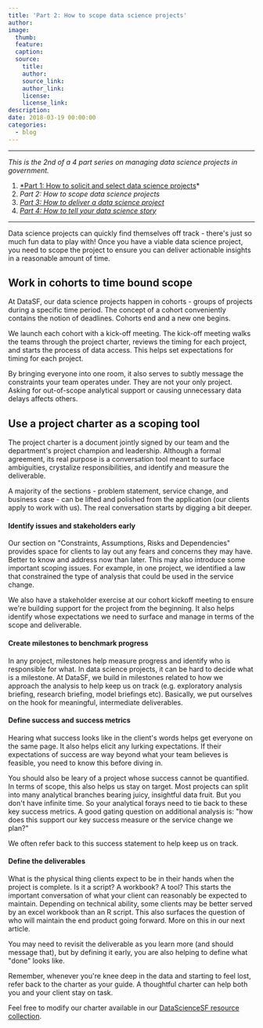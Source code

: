 ```yaml
---
title: 'Part 2: How to scope data science projects'
author:
image:
  thumb:
  feature:
  caption:
  source:
    title:
    author:
    source_link:
    author_link:
    license:
    license_link:
description:
date: 2018-03-19 00:00:00
categories:
  - blog
---
```


---

*This is the 2nd of a 4 part series on managing data science projects in government.*

1. [*Part 1: How to solicit and select data science projects](/blog/part-1-how-to-solicit-and-select-data-science-projects/)*
2. *Part 2: How to scope data science projects*
3. [*Part 3: How to deliver a data science project*](/blog/part-3-how-to-deliver-a-data-science-project/)
4. [*Part 4: How to tell your data science story*](/blog/part-4-how-to-tell-your-data-science-story/)

---

Data science projects can quickly find themselves off track - there's just so much fun data to play with! Once you have a viable data science project, you need to scope the project to ensure you can deliver actionable insights in a reasonable amount of time.

## Work in cohorts to time bound scope

At DataSF, our data science projects happen in cohorts - groups of projects during a specific time period. The concept of a cohort conveniently contains the notion of deadlines. Cohorts end and a new one begins.

We launch each cohort with a kick-off meeting. The kick-off meeting walks the teams through the project charter, reviews the timing for each project, and starts the process of data access. This helps set expectations for timing for each project.

By bringing everyone into one room, it also serves to subtly message the constraints your team operates under. They are not your only project. Asking for out-of-scope analytical support or causing unnecessary data delays affects others.

## Use a project charter as a scoping tool

The project charter is a document jointly signed by our team and the department's project champion and leadership. Although a formal agreement, its real purpose is a conversation tool meant to surface ambiguities, crystalize responsibilities, and identify and measure the deliverable.

A majority of the sections - problem statement, service change, and business case - can be lifted and polished from the application (our clients apply to work with us). The real conversation starts by digging a bit deeper.

#### **Identify issues and stakeholders early**

Our section on "Constraints, Assumptions, Risks and Dependencies" provides space for clients to lay out any fears and concerns they may have. Better to know and address now than later. This may also introduce some important scoping issues. For example, in one project, we identified a law that constrained the type of analysis that could be used in the service change.

We also have a stakeholder exercise at our cohort kickoff meeting to ensure we're building support for the project from the beginning. It also helps identify whose expectations we need to surface and manage in terms of the scope and deliverable.

#### **Create milestones to benchmark progress**

In any project, milestones help measure progress and identify who is responsible for what. In data science projects, it can be hard to decide what is a milestone. At DataSF, we build in milestones related to how we approach the analysis to help keep us on track (e.g. exploratory analysis briefing, research briefing, model briefings etc). Basically, we put ourselves on the hook for meaningful, intermediate deliverables.

#### **Define success and success metrics**

Hearing what success looks like in the client's words helps get everyone on the same page. It also helps elicit any lurking expectations. If their expectations of success are way beyond what your team believes is feasible, you need to know this before diving in.

You should also be leary of a project whose success cannot be quantified. In terms of scope, this also helps us stay on target. Most projects can split into many analytical branches bearing juicy, insightful data fruit. But you don't have infinite time. So your analytical forays need to tie back to these key success metrics. A good gating question on additional analysis is: "how does this support our key success measure or the service change we plan?"

We often refer back to this success statement to help keep us on track.

#### **Define the deliverables**

What is the physical thing clients expect to be in their hands when the project is complete. Is it a script? A workbook? A tool? This starts the important conversation of what your client can reasonably be expected to maintain. Depending on technical ability, some clients may be better served by an excel workbook than an R script. This also surfaces the question of who will maintain the end product going forward. More on this in our next article.

You may need to revisit the deliverable as you learn more (and should message that), but by defining it early, you are also helping to define what "done" looks like.

Remember, whenever you're knee deep in the data and starting to feel lost, refer back to the charter as your guide. A thoughtful charter can help both you and your client stay on task.

Feel free to modify our charter available in our [DataScienceSF resource collection](https://datasf.org/resources/datasciencesf/).